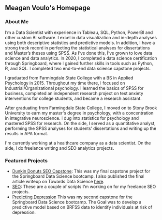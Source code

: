 ## Meagan Voulo's Homepage

### About Me
I’m a Data Scientist with experience in Tableau, SQL, Python, PowerBI and other custom BI software. I excel in data visualization and in-depth analyses using both descriptive statistics and predictive models. In addition, I have a strong track record in perfecting the statistical analyses for dissertations and Master’s theses using SPSS. As I’ve done this, I’ve grown to love data science and data analytics. In 2020, I completed a data science certification through Springboard, where I gained further skills in tools such as Python, R, and SQL. I completed two end-to-end data science capstone projects. 

I graduated from Farmingdale State College with a BS in Applied Psychology in 2015. Throughout my time there, I focused on Industrial/Organizational psychology. I learned the basics of SPSS for business, completed an independent research project on test anxiety interventions for college students, and became a research assistant. 

After graduating from Farmingdale State College, I moved on to Stony Brook University to earn my master's degree in psychology, with a concentration in integrative neuroscience. I dug into statistics for psychology and mastered SPSS for research. On the side, I served as a quantitative analyst, performing the SPSS analyses for students' dissertations and writing up the results in APA format.

I'm currently working at a healthcare company as a data scientist. On the side, I do freelance writing and SEO analytics projects.

### Featured Projects
- [Dunkin Donuts SEO Capstone](https://github.com/meagvo/DunkinDonutsSEOproject): This was my final capstone project for the Springboard Data Science bootcamp. I also published the final article writeup on Towards Data Science [here](https://towardsdatascience.com/dunkin-donuts-seo-project-in-python-967b6ce18de5).
- [SEO](https://github.com/meagvo/SEO): These are a couple of scripts I'm working on for my freelance SEO projects.
- [Predicting Depression](https://github.com/meagvo/BRFSS_Capstone2) This was my second capstone for the Springboard Data Science bootcamp. The Goal was to develop a predictive model based on BRFSS data to identify individuals at risk of depression.

